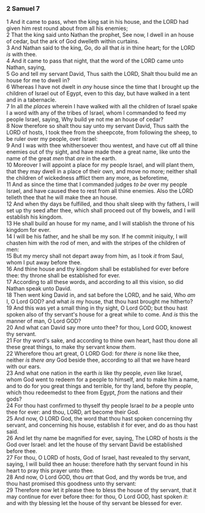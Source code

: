 ### 2 Samuel 7

1 And it came to pass, when the king sat in his house, and the LORD had given him rest round about from all his enemies;  
2 That the king said unto Nathan the prophet, See now, I dwell in an house of cedar, but the ark of God dwelleth within curtains.  
3 And Nathan said to the king, Go, do all that *is* in thine heart; for the LORD *is* with thee.  
4 And it came to pass that night, that the word of the LORD came unto Nathan, saying,  
5 Go and tell my servant David, Thus saith the LORD, Shalt thou build me an house for me to dwell in?  
6 Whereas I have not dwelt in *any* house since the time that I brought up the children of Israel out of Egypt, even to this day, but have walked in a tent and in a tabernacle.  
7 In all *the places* wherein I have walked with all the children of Israel spake I a word with any of the tribes of Israel, whom I commanded to feed my people Israel, saying, Why build ye not me an house of cedar?  
8 Now therefore so shalt thou say unto my servant David, Thus saith the LORD of hosts, I took thee from the sheepcote, from following the sheep, to be ruler over my people, over Israel:  
9 And I was with thee whithersoever thou wentest, and have cut off all thine enemies out of thy sight, and have made thee a great name, like unto the name of the great *men* that *are* in the earth.  
10 Moreover I will appoint a place for my people Israel, and will plant them, that they may dwell in a place of their own, and move no more; neither shall the children of wickedness afflict them any more, as beforetime,  
11 And as since the time that I commanded judges *to be* over my people Israel, and have caused thee to rest from all thine enemies. Also the LORD telleth thee that he will make thee an house.  
12 And when thy days be fulfilled, and thou shalt sleep with thy fathers, I will set up thy seed after thee, which shall proceed out of thy bowels, and I will establish his kingdom.  
13 He shall build an house for my name, and I will stablish the throne of his kingdom for ever.  
14 I will be his father, and he shall be my son. If he commit iniquity, I will chasten him with the rod of men, and with the stripes of the children of men:  
15 But my mercy shall not depart away from him, as I took *it* from Saul, whom I put away before thee.  
16 And thine house and thy kingdom shall be established for ever before thee: thy throne shall be established for ever.  
17 According to all these words, and according to all this vision, so did Nathan speak unto David.  
18 Then went king David in, and sat before the LORD, and he said, Who *am* I, O Lord GOD? and what *is* my house, that thou hast brought me hitherto?  
19 And this was yet a small thing in thy sight, O Lord GOD; but thou hast spoken also of thy servant's house for a great while to come. And *is* this the manner of man, O Lord GOD?  
20 And what can David say more unto thee? for thou, Lord GOD, knowest thy servant.  
21 For thy word's sake, and according to thine own heart, hast thou done all these great things, to make thy servant know *them*.  
22 Wherefore thou art great, O LORD God: for *there is* none like thee, neither *is there any* God beside thee, according to all that we have heard with our ears.  
23 And what one nation in the earth *is* like thy people, *even* like Israel, whom God went to redeem for a people to himself, and to make him a name, and to do for you great things and terrible, for thy land, before thy people, which thou redeemedst to thee from Egypt, *from* the nations and their gods?  
24 For thou hast confirmed to thyself thy people Israel *to be* a people unto thee for ever: and thou, LORD, art become their God.  
25 And now, O LORD God, the word that thou hast spoken concerning thy servant, and concerning his house, establish *it* for ever, and do as thou hast said.  
26 And let thy name be magnified for ever, saying, The LORD of hosts *is* the God over Israel: and let the house of thy servant David be established before thee.  
27 For thou, O LORD of hosts, God of Israel, hast revealed to thy servant, saying, I will build thee an house: therefore hath thy servant found in his heart to pray this prayer unto thee.  
28 And now, O Lord GOD, thou *art* that God, and thy words be true, and thou hast promised this goodness unto thy servant:  
29 Therefore now let it please thee to bless the house of thy servant, that it may continue for ever before thee: for thou, O Lord GOD, hast spoken *it*: and with thy blessing let the house of thy servant be blessed for ever.  
